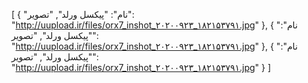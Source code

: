 
[
  {
    "نام": "پیکسل ورلد",
    "تصویر": "http://uupload.ir/files/orx7_inshot_۲۰۲۰۰۹۲۳_۱۸۲۱۵۳۷۹۱.jpg"
  },
  {
    "نام": "پیکسل ورلد",
    "تصویر": "http://uupload.ir/files/orx7_inshot_۲۰۲۰۰۹۲۳_۱۸۲۱۵۳۷۹۱.jpg"
  },
  {
    "نام": "پیکسل ورلد",
    "تصویر": "http://uupload.ir/files/orx7_inshot_۲۰۲۰۰۹۲۳_۱۸۲۱۵۳۷۹۱.jpg"
  }
]
